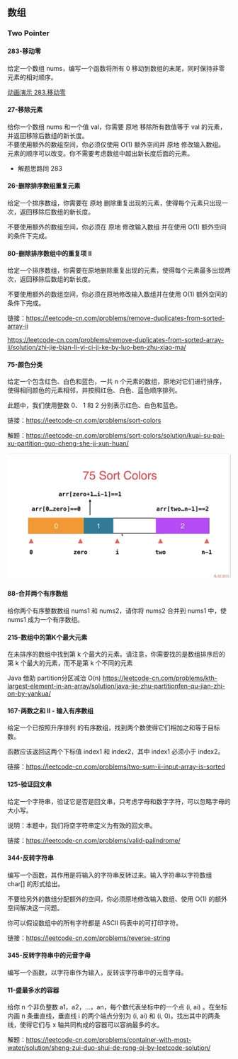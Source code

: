 ## 数组

### Two Pointer

#### 283-移动零

给定一个数组 nums，编写一个函数将所有 0 移动到数组的末尾，同时保持非零元素的相对顺序。

[动画演示 283.移动零](https://leetcode-cn.com/problems/move-zeroes/solution/dong-hua-yan-shi-283yi-dong-ling-by-wang_ni_ma/)

#### 27-移除元素
给你一个数组 nums 和一个值 val，你需要 原地 移除所有数值等于 val 的元素，并返回移除后数组的新长度。  
不要使用额外的数组空间，你必须仅使用 O(1) 额外空间并 原地 修改输入数组。  
元素的顺序可以改变。你不需要考虑数组中超出新长度后面的元素。

* 解题思路同 283

#### 26-删除排序数组重复元素
给定一个排序数组，你需要在 原地 删除重复出现的元素，使得每个元素只出现一次，返回移除后数组的新长度。

不要使用额外的数组空间，你必须在 原地 修改输入数组 并在使用 O(1) 额外空间的条件下完成。


#### 80-删除排序数组中的重复项 II
给定一个排序数组，你需要在原地删除重复出现的元素，使得每个元素最多出现两次，返回移除后数组的新长度。

不要使用额外的数组空间，你必须在原地修改输入数组并在使用 O(1) 额外空间的条件下完成。

链接：https://leetcode-cn.com/problems/remove-duplicates-from-sorted-array-ii

https://leetcode-cn.com/problems/remove-duplicates-from-sorted-array-ii/solution/zhi-jie-bian-li-yi-ci-ji-ke-by-luo-ben-zhu-xiao-ma/


#### 75-颜色分类
给定一个包含红色、白色和蓝色，一共 n 个元素的数组，原地对它们进行排序，使得相同颜色的元素相邻，并按照红色、白色、蓝色顺序排列。

此题中，我们使用整数 0、 1 和 2 分别表示红色、白色和蓝色。

链接：https://leetcode-cn.com/problems/sort-colors

解题：https://leetcode-cn.com/problems/sort-colors/solution/kuai-su-pai-xu-partition-guo-cheng-she-ji-xun-huan/

![partition](./imgs/75-1.jpeg)

#### 88-合并两个有序数组

给你两个有序整数数组 nums1 和 nums2，请你将 nums2 合并到 nums1 中，使 nums1 成为一个有序数组。



#### 215-数组中的第K个最大元素

在未排序的数组中找到第 k 个最大的元素。请注意，你需要找的是数组排序后的第 k 个最大的元素，而不是第 k 个不同的元素

Java 借助 partition分区减治 O(n) https://leetcode-cn.com/problems/kth-largest-element-in-an-array/solution/java-jie-zhu-partitionfen-qu-jian-zhi-on-by-yankua/

#### 167-两数之和 II - 输入有序数组

给定一个已按照升序排列 的有序数组，找到两个数使得它们相加之和等于目标数。

函数应该返回这两个下标值 index1 和 index2，其中 index1 必须小于 index2。

链接：https://leetcode-cn.com/problems/two-sum-ii-input-array-is-sorted


#### 125-验证回文串

给定一个字符串，验证它是否是回文串，只考虑字母和数字字符，可以忽略字母的大小写。

说明：本题中，我们将空字符串定义为有效的回文串。

链接：https://leetcode-cn.com/problems/valid-palindrome/


#### 344-反转字符串

编写一个函数，其作用是将输入的字符串反转过来。输入字符串以字符数组 char[] 的形式给出。

不要给另外的数组分配额外的空间，你必须原地修改输入数组、使用 O(1) 的额外空间解决这一问题。

你可以假设数组中的所有字符都是 ASCII 码表中的可打印字符。

链接：https://leetcode-cn.com/problems/reverse-string


#### 345-反转字符串中的元音字母

编写一个函数，以字符串作为输入，反转该字符串中的元音字母。



#### 11-盛最多水的容器
给你 n 个非负整数 a1，a2，...，an，每个数代表坐标中的一个点 (i, ai) 。在坐标内画 n 条垂直线，垂直线 i 的两个端点分别为 (i, ai) 和 (i, 0)。找出其中的两条线，使得它们与 x 轴共同构成的容器可以容纳最多的水。

解题：https://leetcode-cn.com/problems/container-with-most-water/solution/sheng-zui-duo-shui-de-rong-qi-by-leetcode-solution/